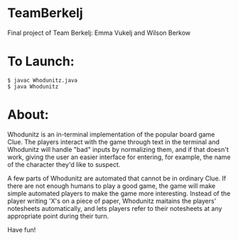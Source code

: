 # TeamBerkelj
Final project of Team Berkelj: Emma Vukelj and Wilson Berkow

# To Launch:
    $ javac Whodunitz.java
    $ java Whodunitz

# About:

Whodunitz is an in-terminal implementation of the popular board game
Clue.  The players interact with the game through text in the terminal
and Whodunitz will handle "bad" inputs by normalizing them, and if
that doesn't work, giving the user an easier interface for entering,
for example, the name of the character they'd like to suspect.

A few parts of Whodunitz are automated that cannot be in ordinary
Clue. If there are not enough humans to play a good game, the game
will make simple automated players to make the game more interesting.
Instead of the player writing 'X's on a piece of paper, Whodunitz
maitains the players' notesheets automatically, and lets players refer
to their notesheets at any appropriate point during their turn.

Have fun!
